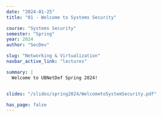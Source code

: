 ```yaml
---
date: "2024-01-25"
title: "01 - Welcome to Systems Security"

course: "Systems Security"
semester: "Spring"
year: 2024
author: "SecDev"

slug: "Networking & Virtualization"
navbar_active_link: "lectures"

summary: |
  Welcome to UBNetDef Spring 2024!


slides: "/slides/spring2024/WelcometoSystemSecurity.pdf"

has_page: false
---
```

